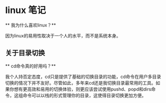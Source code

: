# linux 笔记


** 我为什么喜欢linux？**


因为linux的易用性取决于一个人的水平，而不是系统本身。


## 关于目录切换
** cd命令真的好用吗？**


  我个人持否定态度，cd只是提供了基础的切换目录的功能，cd命令在用户多目录切换的情况下并不友好。尽管如此，多年来cd还是我切换目录最常用的工具。如果你想有更高效和易用的切换体验，则更应该尝试使用pushd、popd和dirs命令，这组命令可以以栈的形式管理你的目录，这使得目录切换更加方便。
